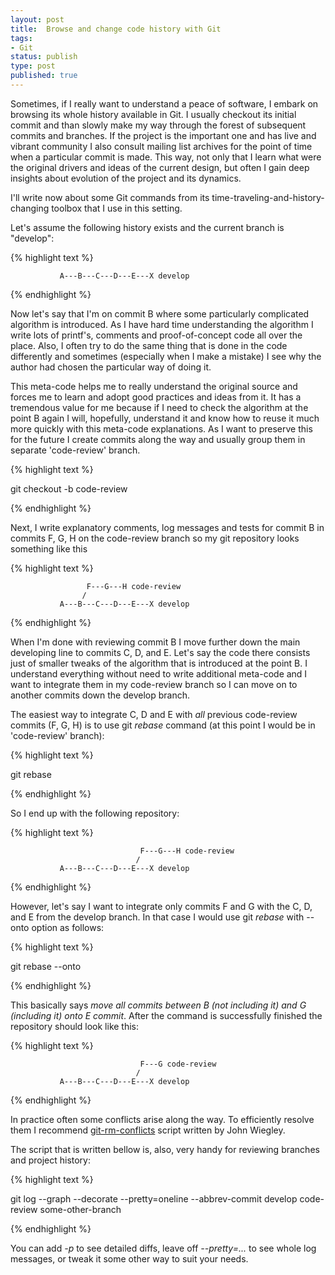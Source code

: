 ```yaml
---
layout: post
title:  Browse and change code history with Git
tags:
- Git
status: publish
type: post
published: true
---
```


Sometimes, if I really want to understand a peace of software, I embark on browsing its whole history available in Git. I usually checkout its initial commit and than slowly make my way through the forest of subsequent commits and branches. If the project is the important one and has live and vibrant community I also consult mailing list archives for the point of time when a particular commit is made. This way, not only that I learn what were the original drivers and ideas of the current design, but often I gain deep insights about evolution of the project and its dynamics.


I'll write now about some Git commands from its time-traveling-and-history-changing toolbox that I use in this setting.


Let's assume the following history exists and the current branch is "develop":


{% highlight text %}

               A---B---C---D---E---X develop

{% endhighlight %}


Now let's say that I'm on commit B where some particularly complicated algorithm is introduced. As I have hard time understanding the algorithm I write lots of printf's, comments and proof-of-concept code all over the place. Also, I often try to do the same thing that is done in the code differently and sometimes (especially when I make a mistake) I see why the author had chosen the particular way of doing it.

This meta-code helps me to really understand the original source and forces me to learn and adopt good practices and ideas from it. It has a tremendous value for me because if I need to check the algorithm at the point B again I will, hopefully, understand it and know how to reuse it much more quickly with this meta-code explanations. As I want to preserve this for the future I create commits along the way and usually group them in separate 'code-review' branch.

{% highlight text %}

git checkout -b code-review <B-sha1>

{% endhighlight %}

Next, I write explanatory comments, log messages and tests for commit B in commits F, G, H on the code-review branch so my git repository looks something like this

{% highlight text %}

                     F---G---H code-review
                    /
               A---B---C---D---E---X develop

{% endhighlight %}

When I'm done with reviewing commit B I move further down the main developing line to commits C, D, and E. Let's say the code there consists just of smaller tweaks of the algorithm that is introduced at the point B. I understand everything without need to write additional meta-code and I want to integrate them in my code-review branch so I can move on to another commits down the develop branch.

The easiest way to integrate C, D and E with *all* previous code-review commits (F, G, H) is to use git *rebase* command (at this point I would be in 'code-review' branch):

{% highlight text %}

git rebase <E-sha1>

{% endhighlight %}


So I end up with the following repository:


{% highlight text %}

                                 F---G---H code-review
                                /
               A---B---C---D---E---X develop

{% endhighlight %}

However, let's say I want to integrate only commits F and G with the C, D, and E from the develop branch. In that case I would use git *rebase* with --onto option as follows:

{% highlight text %}

git rebase --onto <E-sha1> <B-sha1> <G-sha1>

{% endhighlight %}

This basically says *move all commits between B (not including it) and G (including it) onto E commit*. After the command is successfully finished the repository should look like this:

{% highlight text %}

                                 F---G code-review
                                /
               A---B---C---D---E---X develop

{% endhighlight %}


In practice often some conflicts arise along the way. To efficiently resolve them I recommend [git-rm-conflicts](https://github.com/jwiegley/git-scripts/blob/master/git-rm-conflicts) script written by John Wiegley.

The script that is written bellow is, also, very handy for reviewing branches and project history:

{% highlight text %}

git log --graph --decorate --pretty=oneline --abbrev-commit develop code-review
some-other-branch

{% endhighlight %}

You can add *-p* to see detailed diffs, leave off *--pretty=...* to see whole log messages, or tweak it some other way to suit your needs.
